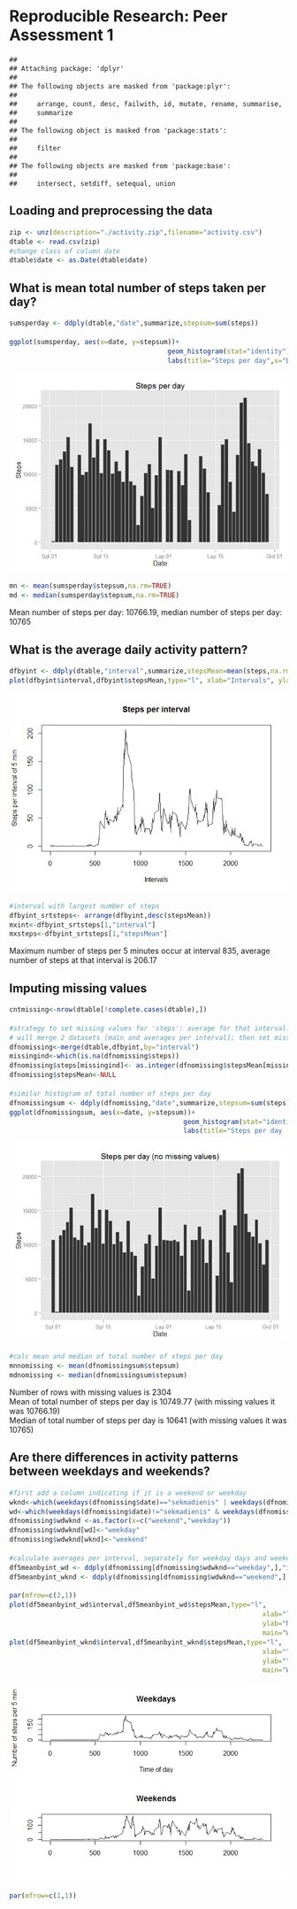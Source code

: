 # Reproducible Research: Peer Assessment 1


```
## 
## Attaching package: 'dplyr'
## 
## The following objects are masked from 'package:plyr':
## 
##     arrange, count, desc, failwith, id, mutate, rename, summarise,
##     summarize
## 
## The following object is masked from 'package:stats':
## 
##     filter
## 
## The following objects are masked from 'package:base':
## 
##     intersect, setdiff, setequal, union
```

## Loading and preprocessing the data

```r
zip <- unz(description="./activity.zip",filename="activity.csv")
dtable <- read.csv(zip)
#change class of column date
dtable$date <- as.Date(dtable$date)
```

## What is mean total number of steps taken per day?

```r
sumsperday <- ddply(dtable,"date",summarize,stepsum=sum(steps))

ggplot(sumsperday, aes(x=date, y=stepsum))+
                                        geom_histogram(stat="identity")+
                                        labs(title="Steps per day",x="Date",y="Steps")
```

![](PA1_template_files/figure-html/unnamed-chunk-3-1.png) 

```r
mn <- mean(sumsperday$stepsum,na.rm=TRUE)
md <- median(sumsperday$stepsum,na.rm=TRUE)
```
Mean number of steps per day: 10766.19, median number of steps per day: 10765

## What is the average daily activity pattern?


```r
dfbyint <- ddply(dtable,"interval",summarize,stepsMean=mean(steps,na.rm=TRUE))
plot(dfbyint$interval,dfbyint$stepsMean,type="l", xlab="Intervals", ylab="Steps per interval of 5 min", main="Steps per interval")
```

![](PA1_template_files/figure-html/unnamed-chunk-4-1.png) 

```r
#interval with largest number of steps
dfbyint_srtsteps<- arrange(dfbyint,desc(stepsMean))
mxint<-dfbyint_srtsteps[1,"interval"]
mxsteps<-dfbyint_srtsteps[1,"stepsMean"]
```

Maximum number of steps per 5 minutes occur at interval 835, average number of steps at that interval is 206.17

## Imputing missing values

```r
cntmissing<-nrow(dtable[!complete.cases(dtable),])

#strategy to set missing values for 'steps': average for that interval. 
# will merge 2 datasets (main and averages per interval); then set missing steps value to average
dfnomissing<-merge(dtable,dfbyint,by="interval")
missingind<-which(is.na(dfnomissing$steps))
dfnomissing$steps[missingind]<- as.integer(dfnomissing$stepsMean[missingind])
dfnomissing$stepsMean<-NULL

#similar histogram of total number of steps per day
dfnomissingsum <- ddply(dfnomissing,"date",summarize,stepsum=sum(steps))
ggplot(dfnomissingsum, aes(x=date, y=stepsum))+
                                            geom_histogram(stat="identity")+
                                            labs(title="Steps per day (no missing values)",x="Date",y="Steps")
```

![](PA1_template_files/figure-html/unnamed-chunk-5-1.png) 

```r
#calc mean and median of total number of steps per day
mnnomissing <- mean(dfnomissingsum$stepsum)
mdnomissing <- median(dfnomissingsum$stepsum)
```
  
Number of rows with missing values is 2304  
Mean of total number of steps per day is 10749.77 (with missing values it was 10766.19)  
Median of total number of steps per day is 10641 (with missing values it was 10765)  

## Are there differences in activity patterns between weekdays and weekends?

```r
#first add a column indicating if it is a weekend or weekday
wknd<-which(weekdays(dfnomissing$date)=="sekmadienis" | weekdays(dfnomissing$date)=="šeštadienis")
wd<-which(weekdays(dfnomissing$date)!="sekmadienis" & weekdays(dfnomissing$date)!="šeštadienis")
dfnomissing$wdwknd <-as.factor(x=c("weekend","weekday"))
dfnomissing$wdwknd[wd]<-"weekday"
dfnomissing$wdwknd[wknd]<-"weekend"

#calculate averages per interval, separately for weekday days and weekends
df5meanbyint_wd <- ddply(dfnomissing[dfnomissing$wdwknd=="weekday",],"interval",summarize,stepsMean=mean(steps))
df5meanbyint_wknd <- ddply(dfnomissing[dfnomissing$wdwknd=="weekend",],"interval",summarize,stepsMean=mean(steps))

par(mfrow=c(2,1))
plot(df5meanbyint_wd$interval,df5meanbyint_wd$stepsMean,type="l",  
                                                                xlab="Time of day", 
                                                                ylab="Number of steps per 5 min",
                                                                main="Weekdays")
plot(df5meanbyint_wknd$interval,df5meanbyint_wknd$stepsMean,type="l",  
                                                                xlab="", 
                                                                ylab="",
                                                                main="Weekends")
```

![](PA1_template_files/figure-html/unnamed-chunk-6-1.png) 

```r
par(mfrow=c(1,1))
```



